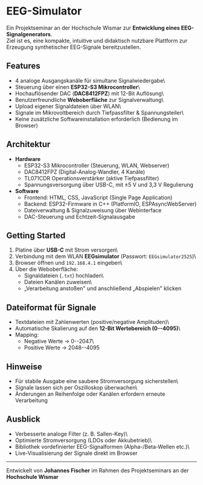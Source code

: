 # EEG-Simulator

Ein Projektseminar an der Hochschule Wismar zur **Entwicklung eines
EEG-Signalgenerators**.\
Ziel ist es, eine kompakte, intuitive und didaktisch nutzbare Plattform
zur Erzeugung synthetischer EEG-Signale bereitzustellen.

## Features

-   4 analoge Ausgangskanäle für simultane Signalwiedergabe\
-   Steuerung über einen **ESP32-S3 Mikrocontroller**\
-   Hochauflösender DAC (**DAC8412FPZ**) mit 12-Bit Auflösung\
-   Benutzerfreundliche **Weboberfläche** zur Signalverwaltung\
-   Upload eigener Signaldateien über WLAN\
-   Signale im Mikrovoltbereich durch Tiefpassfilter & Spannungsteiler\
-   Keine zusätzliche Softwareinstallation erforderlich (Bedienung im
    Browser)

## Architektur

-   **Hardware**
    -   ESP32-S3 Mikrocontroller (Steuerung, WLAN, Webserver)
    -   DAC8412FPZ (Digital-Analog-Wandler, 4 Kanäle)
    -   TL071CDR Operationsverstärker (aktive Tiefpassfilter)
    -   Spannungsversorgung über USB-C, mit ±5 V und 3,3 V Regulierung
-   **Software**
    -   Frontend: HTML, CSS, JavaScript (Single Page Application)
    -   Backend: ESP32-Firmware in C++ (PlatformIO, ESPAsyncWebServer)
    -   Dateiverwaltung & Signalzuweisung über Webinterface
    -   DAC-Steuerung und Echtzeit-Signalausgabe

## Getting Started

1.  Platine über **USB-C** mit Strom versorgen\
2.  Verbindung mit dem WLAN **EEGsimulator** (Passwort:
    `EEGsimulator2525`)\
3.  Browser öffnen und `192.168.4.1` eingeben\
4.  Über die Weboberfläche:
    -   Signaldateien (`.txt`) hochladen\
    -   Dateien Kanälen zuweisen\
    -   „Verarbeitung anstoßen" und anschließend „Abspielen" klicken

## Dateiformat für Signale

-   Textdateien mit Zahlenwerten (positive/negative Amplituden)\
-   Automatische Skalierung auf den **12-Bit Wertebereich (0--4095)**\
-   Mapping:
    -   Negative Werte → 0--2047\
    -   Positive Werte → 2048--4095

## Hinweise

-   Für stabile Ausgabe eine saubere Stromversorgung sicherstellen\
-   Signale lassen sich per Oszilloskop überwachen\
-   Änderungen an Reihenfolge oder Kanälen erfordern erneute
    Verarbeitung

## Ausblick

-   Verbesserte analoge Filter (z. B. Sallen-Key)\
-   Optimierte Stromversorgung (LDOs oder Akkubetrieb)\
-   Bibliothek vordefinierter EEG-Signalformen (Alpha-/Beta-Wellen
    etc.)\
-   Live-Visualisierung der Signale direkt im Browser

------------------------------------------------------------------------

Entwickelt von **Johannes Fischer** im Rahmen des Projektseminars an
der **Hochschule Wismar**
